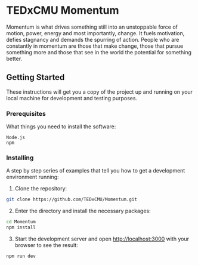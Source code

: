 # TEDxCMU Momentum

Momentum is what drives something still into an unstoppable force of motion, power, energy and most importantly, change. It fuels motivation, defies stagnancy and demands the spurring of action. People who are constantly in momentum are those that make change, those that pursue something more and those that see in the world the potential for something better.

## Getting Started

These instructions will get you a copy of the project up and running on your local machine for development and testing purposes.

### Prerequisites

What things you need to install the software:

```
Node.js
npm
```

### Installing

A step by step series of examples that tell you how to get a development environment running:

1. Clone the repository:

```bash
git clone https://github.com/TEDxCMU/Momentum.git
```

2. Enter the directory and install the necessary packages:

```bash
cd Momentum
npm install
```

3. Start the development server and open [http://localhost:3000](http://localhost:3000) with your browser to see the result:

```bash
npm run dev
```
